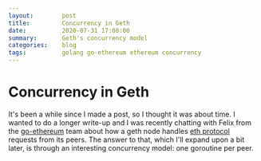 ```yaml
---
layout:        post
title:         Concurrency in Geth
date:          2020-07-31 17:08:00
summary:       Geth's concurrency model
categories:    blog
tags:          golang go-ethereum ethereum concurrency
---
```


# Concurrency in Geth

It's been a while since I made a post, so I thought it was about time. I wanted to do a longer write-up and I was recently chatting with Felix from the [go-ethereum](https://github.com/ethereum/go-ethereum) team about how a geth node handles [eth protocol](https://github.com/ethereum/devp2p/blob/master/caps/eth.md) requests from its peers. The answer to that, which I'll expand upon a bit later, is through an interesting concurrency model: one goroutine per peer.


